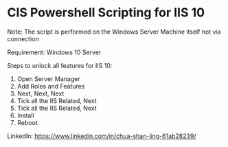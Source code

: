 # CIS Powershell Scripting for IIS 10
Note: The script is performed on the Windows Server Machine itself not via connection

Requirement:
Windows 10 Server

Steps to unlock all features for IIS 10:
1) Open Server Manager
2) Add Roles and Features
3) Next, Next, Next
4) Tick all the IIS Related, Next
5) Tick all the IIS Related, Next
6) Install
7) Reboot

LinkedIn: https://www.linkedin.com/in/chua-shan-jing-61ab28239/

